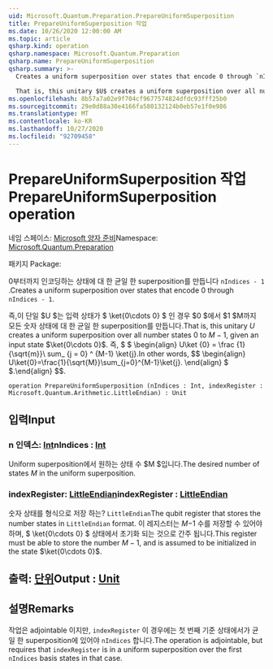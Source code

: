```yaml
---
uid: Microsoft.Quantum.Preparation.PrepareUniformSuperposition
title: PrepareUniformSuperposition 작업
ms.date: 10/26/2020 12:00:00 AM
ms.topic: article
qsharp.kind: operation
qsharp.namespace: Microsoft.Quantum.Preparation
qsharp.name: PrepareUniformSuperposition
qsharp.summary: >-
  Creates a uniform superposition over states that encode 0 through `nIndices - 1`.

  That is, this unitary $U$ creates a uniform superposition over all number states $0$ to $M-1$, given an input state $\ket{0\cdots 0}$. In other words, $$ \begin{align} U\ket{0}=\frac{1}{\sqrt{M}}\sum_{j=0}^{M-1}\ket{j}. \end{align} $$.
ms.openlocfilehash: 8b57a7a02e9f704cf9677574824dfdc93fff25b0
ms.sourcegitcommit: 29e0d88a30e4166fa580132124b0eb57e1f0e986
ms.translationtype: MT
ms.contentlocale: ko-KR
ms.lasthandoff: 10/27/2020
ms.locfileid: "92709458"
---
```

# <a name="prepareuniformsuperposition-operation"></a><span data-ttu-id="2075a-102">PrepareUniformSuperposition 작업</span><span class="sxs-lookup"><span data-stu-id="2075a-102">PrepareUniformSuperposition operation</span></span>

<span data-ttu-id="2075a-103">네임 스페이스: [Microsoft 양자 준비](xref:Microsoft.Quantum.Preparation)</span><span class="sxs-lookup"><span data-stu-id="2075a-103">Namespace: [Microsoft.Quantum.Preparation](xref:Microsoft.Quantum.Preparation)</span></span>

<span data-ttu-id="2075a-104">패키지 [](https://nuget.org/packages/)</span><span class="sxs-lookup"><span data-stu-id="2075a-104">Package: [](https://nuget.org/packages/)</span></span>


<span data-ttu-id="2075a-105">0부터까지 인코딩하는 상태에 대 한 균일 한 superposition를 만듭니다 `nIndices - 1` .</span><span class="sxs-lookup"><span data-stu-id="2075a-105">Creates a uniform superposition over states that encode 0 through `nIndices - 1`.</span></span>

<span data-ttu-id="2075a-106">즉,이 단일 $U $는 입력 상태가 $ \ket{0\cdots 0} $ 인 경우 $0 $에서 $1 $M까지 모든 숫자 상태에 대 한 균일 한 superposition를 만듭니다.</span><span class="sxs-lookup"><span data-stu-id="2075a-106">That is, this unitary $U$ creates a uniform superposition over all number states $0$ to $M-1$, given an input state $\ket{0\cdots 0}$.</span></span> <span data-ttu-id="2075a-107">즉, $ $ \begin{align} U\ket {0} = \frac {1} {\sqrt{m}}\ sum_ {j = 0} ^ {M-1} \ket{j}.</span><span class="sxs-lookup"><span data-stu-id="2075a-107">In other words, $$ \begin{align} U\ket{0}=\frac{1}{\sqrt{M}}\sum_{j=0}^{M-1}\ket{j}.</span></span>
<span data-ttu-id="2075a-108">\end{align} $ $.</span><span class="sxs-lookup"><span data-stu-id="2075a-108">\end{align} $$.</span></span>

```qsharp
operation PrepareUniformSuperposition (nIndices : Int, indexRegister : Microsoft.Quantum.Arithmetic.LittleEndian) : Unit
```


## <a name="input"></a><span data-ttu-id="2075a-109">입력</span><span class="sxs-lookup"><span data-stu-id="2075a-109">Input</span></span>

### <a name="nindices--int"></a><span data-ttu-id="2075a-110">n 인덱스: [Int](xref:microsoft.quantum.lang-ref.int)</span><span class="sxs-lookup"><span data-stu-id="2075a-110">nIndices : [Int](xref:microsoft.quantum.lang-ref.int)</span></span>

<span data-ttu-id="2075a-111">Uniform superposition에서 원하는 상태 수 $M $입니다.</span><span class="sxs-lookup"><span data-stu-id="2075a-111">The desired number of states $M$ in the uniform superposition.</span></span>


### <a name="indexregister--littleendian"></a><span data-ttu-id="2075a-112">indexRegister: [LittleEndian](xref:Microsoft.Quantum.Arithmetic.LittleEndian)</span><span class="sxs-lookup"><span data-stu-id="2075a-112">indexRegister : [LittleEndian](xref:Microsoft.Quantum.Arithmetic.LittleEndian)</span></span>

<span data-ttu-id="2075a-113">숫자 상태를 형식으로 저장 하는? `LittleEndian`</span><span class="sxs-lookup"><span data-stu-id="2075a-113">The qubit register that stores the number states in `LittleEndian` format.</span></span>
<span data-ttu-id="2075a-114">이 레지스터는 $M-$1 수를 저장할 수 있어야 하며, $ \ket{0\cdots 0} $ 상태에서 초기화 되는 것으로 간주 됩니다.</span><span class="sxs-lookup"><span data-stu-id="2075a-114">This register must be able to store the number $M-1$, and is assumed to be initialized in the state $\ket{0\cdots 0}$.</span></span>



## <a name="output--unit"></a><span data-ttu-id="2075a-115">출력: [단위](xref:microsoft.quantum.lang-ref.unit)</span><span class="sxs-lookup"><span data-stu-id="2075a-115">Output : [Unit](xref:microsoft.quantum.lang-ref.unit)</span></span>



## <a name="remarks"></a><span data-ttu-id="2075a-116">설명</span><span class="sxs-lookup"><span data-stu-id="2075a-116">Remarks</span></span>

<span data-ttu-id="2075a-117">작업은 adjointable 이지만, `indexRegister` 이 경우에는 첫 번째 기준 상태에서가 균일 한 superposition에 있어야 `nIndices` 합니다.</span><span class="sxs-lookup"><span data-stu-id="2075a-117">The operation is adjointable, but requires that `indexRegister` is in a uniform superposition over the first `nIndices` basis states in that case.</span></span>